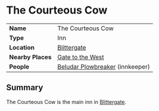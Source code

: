 # The Courteous Cow

|||
| --- | --- |
| **Name** | The Courteous Cow | place.4
| **Type** | Inn |
| **Location** | [Blittergate](../../towns/blittergate.md) |
| **Nearby Places** | [Gate to the West](gate-to-the-west.md) |
| **People** | [Beludar Plowbreaker](../../../characters/beludar-plowbreaker.md) (innkeeper) |

## Summary

The Courteous Cow is the main inn in [Blittergate](../../towns/blittergate.md).
